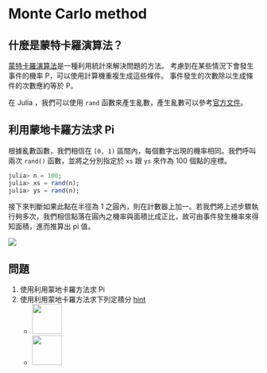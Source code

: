 # Monte Carlo method

## 什麼是蒙特卡羅演算法？

[蒙特卡羅演算法](https://www.wikiwand.com/zh-tw/%E8%92%99%E5%9C%B0%E5%8D%A1%E7%BE%85%E6%96%B9%E6%B3%95)是一種利用統計來解決問題的方法。 考慮到在某些情況下會發生事件的機率 P，可以使用計算機重複生成這些條件。 事件發生的次數除以生成條件的次數應約等於 P。

在 Julia ，我們可以使用 `rand` 函數來產生亂數，產生亂數可以參考[官方文件](https://docs.julialang.org/en/v1/stdlib/Random/)。

## 利用蒙地卡羅方法求 Pi

根據亂數函數，我們相信在 `[0, 1)` 區間內，每個數字出現的機率相同。我們呼叫兩次 `rand()` 函數，並將之分別指定於 `xs` 跟 `ys` 來作為 100 個點的座標。

```julia
julia> n = 100;
julia> xs = rand(n);
julia> ys = rand(n);
```

接下來判斷如果此點在半徑為 1 之圓內，則在計數器上加一。若我們將上述步驟執行夠多次，我們相信點落在圓內之機率與面積比成正比，故可由事件發生機率來得知面積，進而推算出 pi 值。

![](https://upload.wikimedia.org/wikipedia/commons/8/84/Pi_30K.gif)

## 問題

1. 使用利用蒙地卡羅方法求 Pi
2. 使用利用蒙地卡羅方法求下列定積分 [hint](https://www.wikiwand.com/en/Riemann_sum)
    * <img src="https://i.imgur.com/yPQ28xu.png" height="60">
    * <img src="https://i.imgur.com/HHBM4lI.png" height="60">
